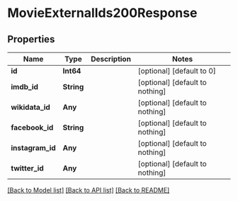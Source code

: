 # MovieExternalIds200Response


## Properties
Name | Type | Description | Notes
------------ | ------------- | ------------- | -------------
**id** | **Int64** |  | [optional] [default to 0]
**imdb_id** | **String** |  | [optional] [default to nothing]
**wikidata_id** | **Any** |  | [optional] [default to nothing]
**facebook_id** | **String** |  | [optional] [default to nothing]
**instagram_id** | **Any** |  | [optional] [default to nothing]
**twitter_id** | **Any** |  | [optional] [default to nothing]


[[Back to Model list]](../README.md#models) [[Back to API list]](../README.md#api-endpoints) [[Back to README]](../README.md)


